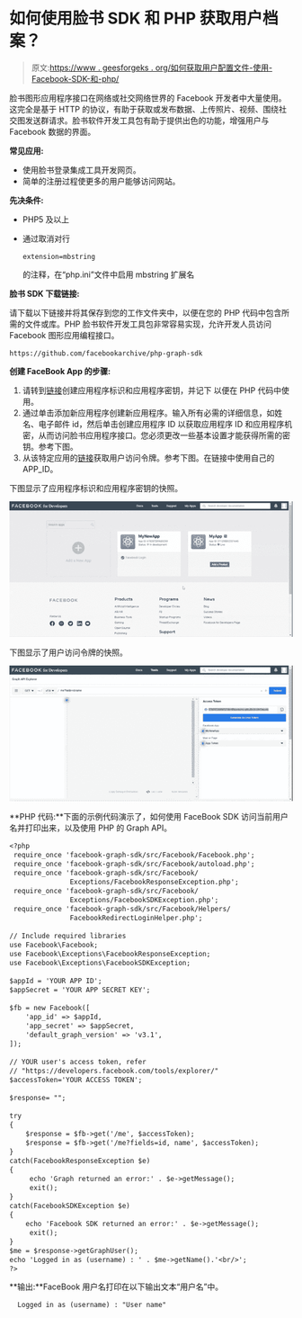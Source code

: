 # 如何使用脸书 SDK 和 PHP 获取用户档案？

> 原文:[https://www . geesforgeks . org/如何获取用户配置文件-使用-Facebook-SDK-和-php/](https://www.geeksforgeeks.org/how-to-get-user-profile-using-facebook-sdk-and-php/)

脸书图形应用程序接口在网络或社交网络世界的 Facebook 开发者中大量使用。这完全是基于 HTTP 的协议，有助于获取或发布数据、上传照片、视频、围绕社交图发送群请求。脸书软件开发工具包有助于提供出色的功能，增强用户与 Facebook 数据的界面。

**常见应用:**

*   使用脸书登录集成工具开发网页。
*   简单的注册过程使更多的用户能够访问网站。

**先决条件:**

*   PHP5 及以上
*   通过取消对行

    ```
    extension=mbstring
    ```

    的注释，在“php.ini”文件中启用 mbstring 扩展名

**脸书 SDK 下载链接:**

请下载以下链接并将其保存到您的工作文件夹中，以便在您的 PHP 代码中包含所需的文件或库。PHP 脸书软件开发工具包非常容易实现，允许开发人员访问 Facebook 图形应用编程接口。

```
https://github.com/facebookarchive/php-graph-sdk
```

**创建 FaceBook App 的步骤:**

1.  请转到[链接](https://developers.facebook.com/)创建应用程序标识和应用程序密钥，并记下
    以便在 PHP 代码中使用。
2.  通过单击添加新应用程序创建新应用程序。输入所有必需的详细信息，如姓名、电子邮件 id，然后单击创建应用程序 ID 以获取应用程序 ID 和应用程序机密，从而访问脸书应用程序接口。您必须更改一些基本设置才能获得所需的密钥。参考下图。
3.  从该特定应用的[链接](https://developers.facebook.com/tools/explorer/APP_ID)获取用户访问令牌。参考下图。在链接中使用自己的 APP_ID。

下图显示了应用程序标识和应用程序密钥的快照。

![](img/c69cbf325cd5da21f9b24ba94ac0904f.png)

下图显示了用户访问令牌的快照。

![](img/e9b53d216ddf439c485270639c3d22f7.png)

**PHP 代码:**下面的示例代码演示了，如何使用 FaceBook SDK 访问当前用户名并打印出来，以及使用 PHP 的 Graph API。

```
<?php
 require_once 'facebook-graph-sdk/src/Facebook/Facebook.php'; 
 require_once 'facebook-graph-sdk/src/Facebook/autoload.php';
 require_once 'facebook-graph-sdk/src/Facebook/
               Exceptions/FacebookResponseException.php';
 require_once 'facebook-graph-sdk/src/Facebook/
               Exceptions/FacebookSDKException.php';
 require_once 'facebook-graph-sdk/src/Facebook/Helpers/
               FacebookRedirectLoginHelper.php';

// Include required libraries
use Facebook\Facebook;
use Facebook\Exceptions\FacebookResponseException;
use Facebook\Exceptions\FacebookSDKException;

$appId = 'YOUR APP ID'; 
$appSecret = 'YOUR APP SECRET KEY'; 

$fb = new Facebook([
    'app_id' => $appId,
    'app_secret' => $appSecret,
    'default_graph_version' => 'v3.1',    
]);

// YOUR user's access token, refer 
// "https://developers.facebook.com/tools/explorer/"
$accessToken='YOUR ACCESS TOKEN';

$response= "";

try 
{
    $response = $fb->get('/me', $accessToken);
    $response = $fb->get('/me?fields=id, name', $accessToken);    
} 
catch(FacebookResponseException $e)
{
     echo 'Graph returned an error:' . $e->getMessage();
     exit();
} 
catch(FacebookSDKException $e)
{
    echo 'Facebook SDK returned an error:' . $e->getMessage();
     exit();
}
$me = $response->getGraphUser();
echo 'Logged in as (username) : ' . $me->getName().'<br/>';
?>
```

**输出:**FaceBook 用户名打印在以下输出文本“用户名”中。

```
  Logged in as (username) : "User name"

```
